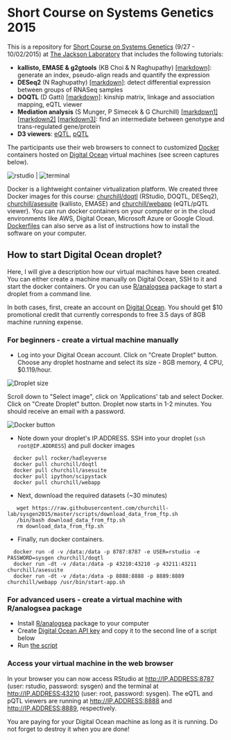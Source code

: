 # Short Course on Systems Genetics 2015


This is a repository for [Short Course on Systems Genetics](https://www.jax.org/education-and-learning/education-calendar/2015/september/short-course-on-systems-genetics) (9/27 - 10/02/2015) at [The Jackson Laboratory](http://www.jax.org) that includes the following tutorials:

* __kallisto, EMASE & g2gtools__ (KB Choi & N Raghupathy) [[markdown]](https://github.com/churchill-lab/sysgen2015/blob/master/markdown/RNASeq_pipeline.md): generate an index, pseudo-align reads and quantify the expression 
* __DESeq2__ (N Raghupathy) [[markdown]](https://github.com/churchill-lab/sysgen2015/blob/master/markdown/Differential_Expression.Rmd): detect differential expression between groups of RNASeq samples
* __DOQTL__ (D Gatti) [[markdown]](https://github.com/churchill-lab/sysgen2015/blob/master/markdown/DOQTL_workshop_2015.Rmd): kinship matrix, linkage and association mapping, eQTL viewer
* __Mediation analysis__ (S Munger, P Simecek & G Churchill) [[markdown1]](https://github.com/churchill-lab/sysgen2015/blob/master/markdown/mediation-pqtl-01.Rmd) [[markdown2]](https://github.com/churchill-lab/sysgen2015/blob/master/markdown/mediation-glul.Rmd) [[markdown3]](https://cdn.rawgit.com/churchill-lab/sysgen2015/master/markdown/mediation.examples.html): find an intermediate between genotype and trans-regulated gene/protein
* __D3 viewers__: [eQTL](http://cgd.jax.org/ShortCourse2015/eqtl), [pQTL](http://cgd.jax.org/ShortCourse2015/pqtl)

The participants use their web browsers to connect to customized [Docker](https://docs.docker.com/) containers hosted on [Digital Ocean](https://www.digitalocean.com/?refcode=673c97887267) virtual machines (see screen captures below).

![rstudio](figures/rstudio.jpg) | ![terminal](figures/butterfly.jpg)

Docker is a lightweight container virtualization platform. We created three Docker images for this course: [churchill/doqtl](https://github.com/churchill-lab/sysgen2015/tree/master/docker/doqtl) (RStudio, DOQTL, DESeq2), [churchill/asesuite](https://github.com/churchill-lab/sysgen2015/blob/master/docker/asesuite/Dockerfile) (kallisto, EMASE) and [churchill/webapp](https://github.com/churchill-lab/sysgen2015/blob/master/docker/webapp/Dockerfile) (eQTL/pQTL viewer).  You can run docker containers on your computer or in the cloud environments like AWS, Digital Ocean, Microsoft Azure or Google Cloud. [Dockerfiles](https://github.com/churchill-lab/sysgen2015/blob/master/docker/asesuite/Dockerfile) can also serve as a list of instructions how to install the software on your computer.

## How to start Digital Ocean droplet?

Here, I will give a description how our virtual machines have been created. You can either create a machine manually on Digital Ocean, SSH to it and start the docker containers. Or you can use [R/analogsea](https://github.com/sckott/analogsea) package to start a droplet from a command line. 

In both cases, first, create an account on [Digital Ocean](https://www.digitalocean.com/?refcode=673c97887267). You should get $10 promotional credit that currently corresponds to free 3.5 days of 8GB machine running expense.

### For beginners - create a virtual machine manually

* Log into your Digital Ocean account. Click on "Create Droplet" button. Choose any droplet hostname and select its size - 8GB memory, 4 CPU, $0.119/hour. 

![Droplet size](figures/droplet_size.jpg)   

   
Scroll down to "Select image", click on 'Applications' tab and select Docker. Click on "Create Droplet" button. Droplet now starts in 1-2 minutes. You should receive an email with a password.   
   

![Docker button](figures/docker.jpg)

* Note down your droplet's IP.ADDRESS. SSH into your droplet (`ssh root@IP.ADDRESS`) and pull docker images
```{r}
  docker pull rocker/hadleyverse
  docker pull churchill/doqtl
  docker pull churchill/asesuite
  docker pull ipython/scipystack
  docker pull churchill/webapp
```
* Next, download the required datasets (~30 minutes)
```
   wget https://raw.githubusercontent.com/churchill-lab/sysgen2015/master/scripts/download_data_from_ftp.sh
   /bin/bash download_data_from_ftp.sh
   rm download_data_from_ftp.sh
```
* Finally, run docker containers. 
```{r}
  docker run -d -v /data:/data -p 8787:8787 -e USER=rstudio -e PASSWORD=sysgen churchill/doqtl
  docker run -dt -v /data:/data -p 43210:43210 -p 43211:43211  churchill/asesuite
  docker run -dt -v /data:/data -p 8888:8888 -p 8889:8889 churchill/webapp /usr/bin/start-app.sh
```

### For advanced users - create a virtual machine with R/analogsea package

* Install [R/analogsea](https://github.com/sckott/analogsea) package to your computer
* Create [Digital Ocean API key](https://cloud.digitalocean.com/settings/applications) and copy it to the second line of a script below
* Run [the script](https://github.com/churchill-lab/sysgen2015/blob/master/scripts/run_one_DO_machine.R)


### Access your virtual machine in the web browser

In your browser you can now access RStudio at http://IP.ADDRESS:8787 (user: rstudio, password: sysgen) and the terminal at http://IP.ADDRESS:43210 (user: root, password: sysgen). The eQTL and pQTL viewers are running at http://IP.ADDRESS:8888 and http://IP.ADDRESS:8889, respectively.

You are paying for your Digital Ocean machine as long as it is running. Do not forget to destroy it when you are done!

